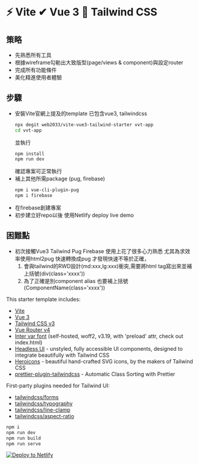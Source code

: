 # ⚡ Vite ✔ Vue 3 🌻 Tailwind CSS

## 策略
- 先熟悉所有工具
- 根據wireframe勾勒出大致版型(page/views & component)與設定router
- 完成所有功能條件
- 美化精進使用者體驗

## 步驟
- 安裝Vite官網上提及的template 已包含vue3, tailwindcss
    ```sh
    npx degit web2033/vite-vue3-tailwind-starter vvt-app
    cd vvt-app
    ```
    並執行
    ```sh
    npm install
    npm run dev
    ```
    確認專案可正常執行
- 補上其他所需package (pug, firebase)
    ```sh
    npm i vue-cli-plugin-pug
    npm i firebase
    ```
- 在firebase創建專案
- 初步建立好repo以後 使用Netlify deploy live demo

## 困難點
- 初次接觸Vue3 Tailwind Pug Firebase 使用上花了很多心力熟悉
    尤其為求效率使用html2pug 快速轉換成pug 才發現快速不等於正確，
    1. 會與tailwind的RWD設計(md:xxx,lg:xxx)衝突,需要將html tag寫出來並補上括號(div(class='xxxx'))
    2. 為了正確是別component alias 也要補上括號(ComponentName(class='xxxx'))
<!-- ![Vite, Vue, Tailwind CSS](https://user-images.githubusercontent.com/11320080/111277027-a9384c00-8640-11eb-8323-21889bd7c609.png) -->

This starter template includes:

- [Vite](https://vitejs.dev/guide/)
- [Vue 3](https://vuejs.org/guide/introduction.html)
- [Tailwind CSS v3](https://tailwindcss.com/docs/configuration)
- [Vue Router v4](https://github.com/vuejs/router)
- [Inter var font](https://github.com/rsms/inter) (self-hosted, woff2, v3.19, with 'preload' attr, check out index.html)
- [Headless UI](https://headlessui.dev/vue/menu) - unstyled, fully accessible UI components, designed to integrate beautifully with Tailwind CSS
- [Heroicons](https://github.com/tailwindlabs/heroicons#vue) - beautiful hand-crafted SVG icons,
  by the makers of Tailwind CSS
- [prettier-plugin-tailwindcss](https://tailwindcss.com/blog/automatic-class-sorting-with-prettier) - Automatic Class Sorting with Prettier

First-party plugins needed for Tailwind UI:

- [tailwindcss/forms](https://github.com/tailwindlabs/tailwindcss-forms)
- [tailwindcss/typography](https://tailwindcss.com/docs/typography-plugin)
- [tailwindcss/line-clamp](https://github.com/tailwindlabs/tailwindcss-line-clamp)
- [tailwindcss/aspect-ratio](https://github.com/tailwindlabs/tailwindcss-aspect-ratio)

```sh
npm i
npm run dev
npm run build
npm run serve
```

[![Deploy to Netlify](https://www.netlify.com/img/deploy/button.svg)](https://app.netlify.com/start/deploy?repository=https://github.com/web2033/vite-vue3-tailwind-starter)
